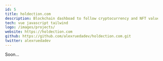 ```yaml
---
id: 5
title: holdection.com
description: Blockchain dashboad to follow cryptocurrency and NFT values. The purpose of this personal project is practice different cryptocurrency APIs.
tech: vue javascript tailwind
logo: /images/projects/
website: https://holdection.com
github: https://github.com/alexruedadev/holdection.com.git
twitter: alexruedadev
---
```


Soon...